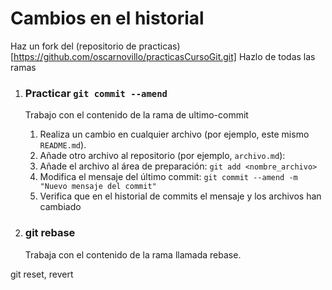 # Cambios en el historial

Haz un fork del (repositorio de practicas)[https://github.com/oscarnovillo/practicasCursoGit.git]
Hazlo de todas las ramas


1. ### Practicar `git commit --amend`

    Trabajo con el contenido de la rama de ultimo-commit

    1.  Realiza un cambio en cualquier archivo (por ejemplo, este mismo `README.md`).
    2.  Añade otro archivo al repositorio (por ejemplo, `archivo.md`):
    3.  Añade el archivo al área de preparación: `git add <nombre_archivo>`
    4.  Modifica el mensaje del último commit: `git commit --amend -m "Nuevo mensaje del commit"`
    5.  Verifica que en el historial de commits el mensaje y los archivos han cambiado
 
2. ### git rebase 

    Trabaja con el contenido de la rama llamada rebase.


git reset, revert


